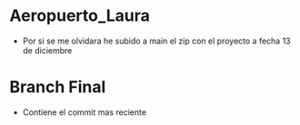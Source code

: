 # Aeropuerto_Laura
- Por si se me olvidara he subido a main el zip con el proyecto a fecha 13 de diciembre
# Branch Final
- Contiene el commit mas reciente



